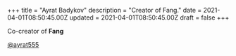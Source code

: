 +++
title = "Ayrat Badykov"
description = "Creator of Fang."
date = 2021-04-01T08:50:45.00Z
updated = 2021-04-01T08:50:45.00Z
draft = false
+++

Co-creator of **Fang**

[@ayrat555](https://github.com/ayrat555)
